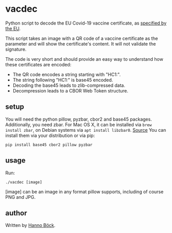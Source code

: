 # vacdec
Python script to decode the EU Covid-19 vaccine certificate, as [specified by the EU](https://ec.europa.eu/health/ehealth/covid-19_en).

This script takes an image with a QR code of a vaccine certificate as
the parameter and will show the certificate's content. It will not
validate the signature.

The code is very short and should provide an easy way to understand
how these certificates are encoded:

* The QR code encodes a string starting with "HC1:".
* The string following "HC1:" is base45 encoded.
* Decoding the base45 leads to zlib-compressed data.
* Decompression leads to a CBOR Web Token structure.

## setup

You will need the python pillow, pyzbar, cbor2 and base45 packages. Additionally, you need zbar. For Mac OS X, it can be installed via `brew install zbar`, on Debian systems via `apt install libzbar0`. [Source](https://pypi.org/project/pyzbar/)
You can install them via your distribution or via pip:

```
pip install base45 cbor2 pillow pyzbar
```

## usage

Run:

```
./vacdec [image]
```

[image] can be an image in any format pillow supports, including of
course PNG and JPG.

## author

Written by [Hanno Böck](https://hboeck.de/).
